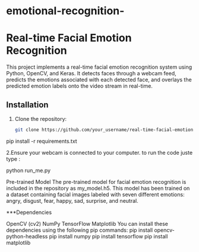# emotional-recognition-
# Real-time Facial Emotion Recognition

This project implements a real-time facial emotion recognition system using Python, OpenCV, and Keras. It detects faces through a webcam feed, predicts the emotions associated with each detected face, and overlays the predicted emotion labels onto the video stream in real-time.

## Installation

1. Clone the repository:
   ```bash
   git clone https://github.com/your_username/real-time-facial-emotion-recognition.git

pip install -r requirements.txt





2.Ensure your webcam is connected to your computer.
to run the code juste type :

python run_me.py



Pre-trained Model
The pre-trained model for facial emotion recognition is included in the repository as my_model.h5. This model has been trained on a dataset containing facial images labeled with seven different emotions: angry, disgust, fear, happy, sad, surprise, and neutral.

***Dependencies



OpenCV (cv2)
NumPy
TensorFlow
Matplotlib
You can install these dependencies using the following pip commands:
pip install opencv-python-headless
pip install numpy
pip install tensorflow
pip install matplotlib








